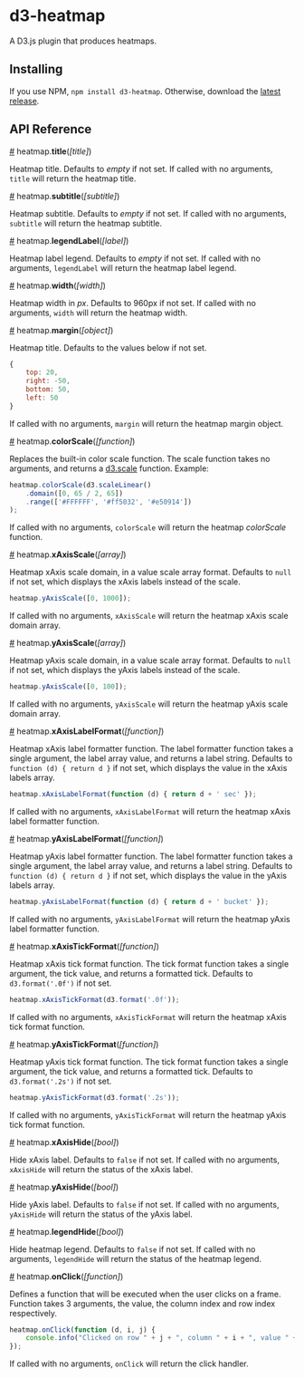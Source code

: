 # d3-heatmap

A D3.js plugin that produces heatmaps.

## Installing

If you use NPM, `npm install d3-heatmap`. Otherwise, download the [latest release](https://github.com/spiermar/d3-heatmap/releases/latest).

## API Reference

<a href="#title" name="title">#</a> heatmap.<b>title</b>(<i>[title]</i>)

Heatmap title. Defaults to _empty_ if not set. If called with no arguments, `title` will return the heatmap title. 

<a href="#subtitle" name="subtitle">#</a> heatmap.<b>subtitle</b>(<i>[subtitle]</i>)

Heatmap subtitle. Defaults to _empty_ if not set. If called with no arguments, `subtitle` will return the heatmap subtitle. 

<a href="#legendLabel" name="legendLabel">#</a> heatmap.<b>legendLabel</b>(<i>[label]</i>)

Heatmap label legend. Defaults to _empty_ if not set. If called with no arguments, `legendLabel` will return the heatmap label legend. 

<a href="#width" name="width">#</a> heatmap.<b>width</b>(<i>[width]</i>)

Heatmap width in _px_. Defaults to 960px if not set. If called with no arguments, `width` will return the heatmap width. 

<a href="#margin" name="margin">#</a> heatmap.<b>margin</b>(<i>[object]</i>)

Heatmap title. Defaults to the values below if not set.

```js
{
    top: 20,
    right: -50,
    bottom: 50,
    left: 50
}
```

If called with no arguments, `margin` will return the heatmap margin object. 

<a name="colorScale" href="#colorScale">#</a> heatmap.<b>colorScale</b>(<i>[function]</i>)

Replaces the built-in color scale function. The scale function takes no arguments, and returns a [d3.scale](https://github.com/d3/d3-scale) function. Example:

```js
heatmap.colorScale(d3.scaleLinear()
    .domain([0, 65 / 2, 65])
    .range(['#FFFFFF', '#ff5032', '#e50914'])
);
```

If called with no arguments, `colorScale` will return the heatmap _colorScale_ function.

<a name="xAxisScale" href="#xAxisScale">#</a> heatmap.<b>xAxisScale</b>(<i>[array]</i>)

Heatmap xAxis scale domain, in a value scale array format. Defaults to `null` if not set, which displays the xAxis labels instead of the scale.

```js
heatmap.yAxisScale([0, 1000]);
```

If called with no arguments, `xAxisScale` will return the heatmap xAxis scale domain array.

<a name="yAxisScale" href="#yAxisScale">#</a> heatmap.<b>yAxisScale</b>(<i>[array]</i>)

Heatmap yAxis scale domain, in a value scale array format. Defaults to `null` if not set, which displays the yAxis labels instead of the scale.

```js
heatmap.yAxisScale([0, 100]);
```

If called with no arguments, `yAxisScale` will return the heatmap yAxis scale domain array.

<a name="xAxisLabelFormat" href="#xAxisLabelFormat">#</a> heatmap.<b>xAxisLabelFormat</b>(<i>[function]</i>)

Heatmap xAxis label formatter function. The label formatter function takes a single argument, the label array value, and returns a label string. Defaults to `function (d) { return d }` if not set, which displays the value in the xAxis labels array.

```js
heatmap.xAxisLabelFormat(function (d) { return d + ' sec' });
```

If called with no arguments, `xAxisLabelFormat` will return the heatmap xAxis label formatter function.

<a name="yAxisLabelFormat" href="#yAxisLabelFormat">#</a> heatmap.<b>yAxisLabelFormat</b>(<i>[function]</i>)

Heatmap yAxis label formatter function. The label formatter function takes a single argument, the label array value, and returns a label string. Defaults to `function (d) { return d }` if not set, which displays the value in the yAxis labels array.

```js
heatmap.yAxisLabelFormat(function (d) { return d + ' bucket' });
```

If called with no arguments, `yAxisLabelFormat` will return the heatmap yAxis label formatter function.

<a name="xAxisTickFormat" href="#xAxisTickFormat">#</a> heatmap.<b>xAxisTickFormat</b>(<i>[function]</i>)

Heatmap xAxis tick format function. The tick format function takes a single argument, the tick value, and returns a formatted tick. Defaults to `d3.format('.0f')` if not set.

```js
heatmap.xAxisTickFormat(d3.format('.0f'));
```

If called with no arguments, `xAxisTickFormat` will return the heatmap xAxis tick format function.

<a name="yAxisTickFormat" href="#yAxisTickFormat">#</a> heatmap.<b>yAxisTickFormat</b>(<i>[function]</i>)

Heatmap yAxis tick format function. The tick format function takes a single argument, the tick value, and returns a formatted tick. Defaults to `d3.format('.2s')` if not set.

```js
heatmap.yAxisTickFormat(d3.format('.2s'));
```

If called with no arguments, `yAxisTickFormat` will return the heatmap yAxis tick format function.

<a href="#xAxisHide" name="xAxisHide">#</a> heatmap.<b>xAxisHide</b>(<i>[bool]</i>)

Hide xAxis label. Defaults to `false` if not set. If called with no arguments, `xAxisHide` will return the status of the xAxis label. 

<a href="#yAxisHide" name="yAxisHide">#</a> heatmap.<b>yAxisHide</b>(<i>[bool]</i>)

Hide yAxis label. Defaults to `false` if not set. If called with no arguments, `yAxisHide` will return the status of the yAxis label. 

<a href="#legendHide" name="legendHide">#</a> heatmap.<b>legendHide</b>(<i>[bool]</i>)

Hide heatmap legend. Defaults to `false` if not set. If called with no arguments, `legendHide` will return the status of the heatmap legend.

<a name="onClick" href="#onClick">#</a> heatmap.<b>onClick</b>(<i>[function]</i>)

Defines a function that will be executed when the user clicks on a frame. Function takes 3 arguments, the value, the column index and row index respectively.

```js
heatmap.onClick(function (d, i, j) {
    console.info("Clicked on row " + j + ", column " + i + ", value " + d);
});
```

If called with no arguments, `onClick` will return the click handler. 